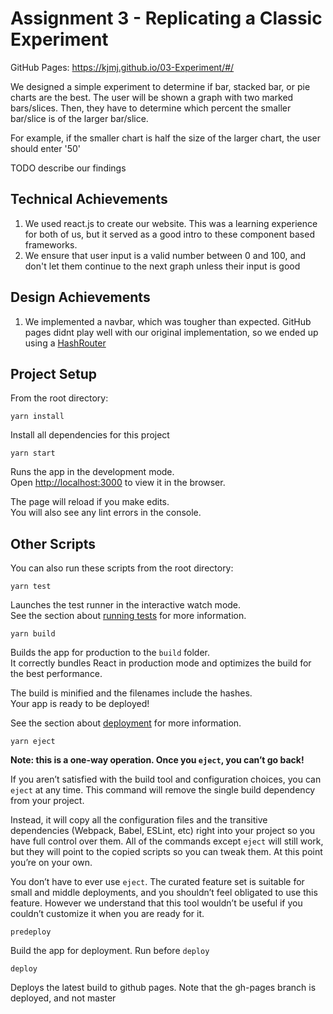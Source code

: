 # Assignment 3 - Replicating a Classic Experiment  

GitHub Pages: https://kjmj.github.io/03-Experiment/#/

We designed a simple experiment to determine if bar, stacked bar, or pie charts are the best. The user will be shown a graph with two marked bars/slices. Then, they have to determine which percent the smaller bar/slice is of the larger bar/slice.

For example, if the smaller chart is half the size of the larger chart, the user should enter '50'

TODO describe our findings

## Technical Achievements
1. We used react.js to create our website. This was a learning experience for both of us, but it served as a good intro to these component based frameworks.
2. We ensure that user input is a valid number between 0 and 100, and don't let them continue to the next graph unless their input is good

## Design Achievements
1. We implemented a navbar, which was tougher than expected. GitHub pages didnt play well with our original implementation, so we ended up using a [HashRouter](https://reacttraining.com/react-router/web/api/HashRouter)

## Project Setup

From the root directory:

`yarn install`

Install all dependencies for this project

`yarn start`

Runs the app in the development mode.<br />
Open [http://localhost:3000](http://localhost:3000) to view it in the browser.

The page will reload if you make edits.<br />
You will also see any lint errors in the console.



## Other Scripts

You can also run these scripts from the root directory:

`yarn test`

Launches the test runner in the interactive watch mode.<br />
See the section about [running tests](https://facebook.github.io/create-react-app/docs/running-tests) for more information.

`yarn build`

Builds the app for production to the `build` folder.<br />
It correctly bundles React in production mode and optimizes the build for the best performance.

The build is minified and the filenames include the hashes.<br />
Your app is ready to be deployed!

See the section about [deployment](https://facebook.github.io/create-react-app/docs/deployment) for more information.

`yarn eject`

**Note: this is a one-way operation. Once you `eject`, you can’t go back!**

If you aren’t satisfied with the build tool and configuration choices, you can `eject` at any time. This command will remove the single build dependency from your project.

Instead, it will copy all the configuration files and the transitive dependencies (Webpack, Babel, ESLint, etc) right into your project so you have full control over them. All of the commands except `eject` will still work, but they will point to the copied scripts so you can tweak them. At this point you’re on your own.

You don’t have to ever use `eject`. The curated feature set is suitable for small and middle deployments, and you shouldn’t feel obligated to use this feature. However we understand that this tool wouldn’t be useful if you couldn’t customize it when you are ready for it.

`predeploy`

Build the app for deployment. Run before `deploy`

`deploy`

Deploys the latest build to github pages. Note that the gh-pages branch is deployed, and not master